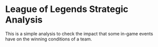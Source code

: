 # League of Legends Strategic Analysis

This is a simple analysis to check the impact that some in-game events have on the winning conditions of a team.
